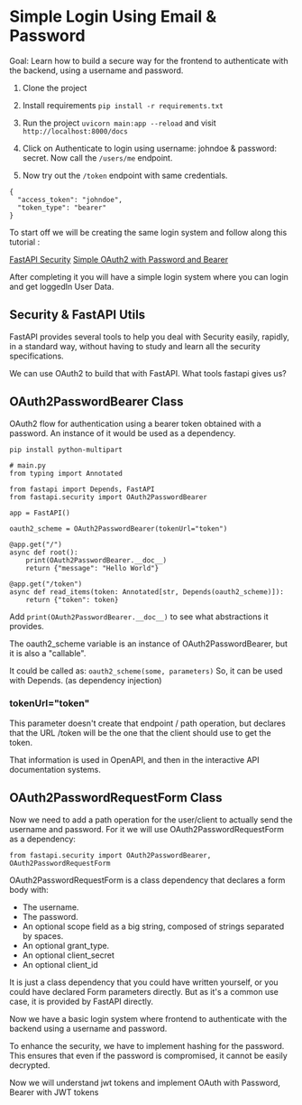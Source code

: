 # Simple Login Using Email & Password

Goal: Learn how to build a secure way for the frontend to authenticate with the backend, using a username and password.

1. Clone the project
2. Install requirements `pip install -r requirements.txt`
3. Run the project `uvicorn main:app --reload` and visit `http://localhost:8000/docs`
4. Click on Authenticate to login using username: johndoe & password: secret. Now call the `/users/me` endpoint.

5. Now try out the `/token` endpoint with same credentials.
```
{
  "access_token": "johndoe",
  "token_type": "bearer"
}
```

To start off we will be creating the same login system and follow along this tutorial :

[FastAPI Security](https://fastapi.tiangolo.com/tutorial/security/first-steps/)
[Simple OAuth2 with Password and Bearer](https://fastapi.tiangolo.com/tutorial/security/simple-oauth2/)

After completing it you will have a simple login system where you can login and get loggedIn User Data.

## Security & FastAPI Utils
FastAPI provides several tools to help you deal with Security easily, rapidly, in a standard way, without having to study and learn all the security specifications.

We can use OAuth2 to build that with FastAPI. What tools fastapi gives us?

## OAuth2PasswordBearer Class

OAuth2 flow for authentication using a bearer token obtained with a password. An instance of it would be used as a dependency.

`pip install python-multipart`

```
# main.py
from typing import Annotated

from fastapi import Depends, FastAPI
from fastapi.security import OAuth2PasswordBearer

app = FastAPI()

oauth2_scheme = OAuth2PasswordBearer(tokenUrl="token")

@app.get("/")
async def root():
    print(OAuth2PasswordBearer.__doc__)
    return {"message": "Hello World"}

@app.get("/token")
async def read_items(token: Annotated[str, Depends(oauth2_scheme)]):
    return {"token": token}
```

Add `print(OAuth2PasswordBearer.__doc__)` to see what abstractions it provides.

The oauth2_scheme variable is an instance of OAuth2PasswordBearer, but it is also a "callable".

It could be called as: `oauth2_scheme(some, parameters)` So, it can be used with Depends. (as dependency injection)

### tokenUrl="token"

This parameter doesn't create that endpoint / path operation, but declares that the URL /token will be the one that the client should use to get the token. 

That information is used in OpenAPI, and then in the interactive API documentation systems.


## OAuth2PasswordRequestForm Class

Now we need to add a path operation for the user/client to actually send the username and password. For it we will use OAuth2PasswordRequestForm as a dependency:

```
from fastapi.security import OAuth2PasswordBearer, OAuth2PasswordRequestForm
```

OAuth2PasswordRequestForm is a class dependency that declares a form body with:

- The username.
- The password.
- An optional scope field as a big string, composed of strings separated by spaces.
- An optional grant_type.
- An optional client_secret
- An optional client_id

It is just a class dependency that you could have written yourself, or you could have declared Form parameters directly. But as it's a common use case, it is provided by FastAPI directly.

Now we have a basic login system where frontend to authenticate with the backend using a username and password.

To enhance the security, we have to implement hashing for the password. This ensures that even if the password is compromised, it cannot be easily decrypted.

Now we will understand jwt tokens and implement OAuth  with Password, Bearer with JWT tokens